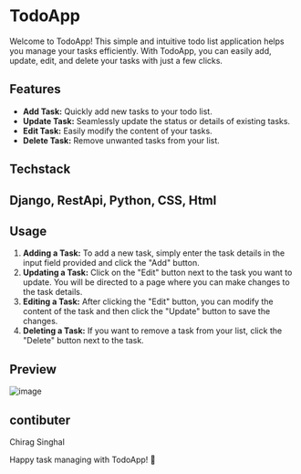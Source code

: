 # TodoApp

Welcome to TodoApp! This simple and intuitive todo list application helps you manage your tasks efficiently. With TodoApp, you can easily add, update, edit, and delete your tasks with just a few clicks.

## Features
- **Add Task:** Quickly add new tasks to your todo list.
- **Update Task:** Seamlessly update the status or details of existing tasks.
- **Edit Task:** Easily modify the content of your tasks.
- **Delete Task:** Remove unwanted tasks from your list.

## Techstack
## Django, RestApi, Python, CSS, Html

## Usage
1. **Adding a Task:** To add a new task, simply enter the task details in the input field provided and click the "Add" button.
2. **Updating a Task:** Click on the "Edit" button next to the task you want to update. You will be directed to a page where you can make changes to the task details.
3. **Editing a Task:** After clicking the "Edit" button, you can modify the content of the task and then click the "Update" button to save the changes.
4. **Deleting a Task:** If you want to remove a task from your list, click the "Delete" button next to the task.

## Preview
![image](https://github.com/Chiragsinghal24/TODOS/assets/102845461/36673e00-718c-4d10-862a-52e8d6ba2c00)


## contibuter
Chirag Singhal

Happy task managing with TodoApp! 🚀
